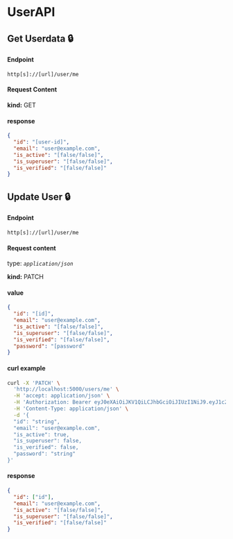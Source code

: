 # UserAPI 
## **Get Userdata :lock:**
#### Endpoint
`http[s]://[url]/user/me`
#### Request Content
**kind:** GET
#### response
```json
{
  "id": "[user-id]",
  "email": "user@example.com",
  "is_active": "[false/false]",
  "is_superuser": "[false/false]",
  "is_verified": "[false/false]"
}
```
## **Update User :lock:**
#### Endpoint
`http[s]://[url]/user/me`
#### Request content
type: *`application/json`*

**kind:** PATCH
#### value
```json
{
  "id": "[id]",
  "email": "user@example.com",
  "is_active": "[false/false]",
  "is_superuser": "[false/false]",
  "is_verified": "[false/false]",
  "password": "[password"
}
```
#### curl example
```sh
curl -X 'PATCH' \
  'http://localhost:5000/users/me' \
  -H 'accept: application/json' \
  -H 'Authorization: Bearer eyJ0eXAiOiJKV1QiLCJhbGciOiJIUzI1NiJ9.eyJ1c2VyX2lkIjoiMzU4OGI0OWUtMmZiNS00YWMwLTkxOTgtOTNkYjQwN2ZhMDY4IiwiYXVkIjoiZmFzdGFwaS11c2VyczphdXRoIiwiZXhwIjoxNjE2NTA0MzE4fQ.sBD9drfJP6C8SwcJ3t9JXppq4NEUBd5TUzLxf9fKZIg' \
  -H 'Content-Type: application/json' \
  -d '{
  "id": "string",
  "email": "user@example.com",
  "is_active": true,
  "is_superuser": false,
  "is_verified": false,
  "password": "string"
}'
```
#### response
```json
{
  "id": ["id"],
  "email": "user@example.com",
  "is_active": "[false/false]",
  "is_superuser": "[false/false]",
  "is_verified": "[false/false]"
}
```